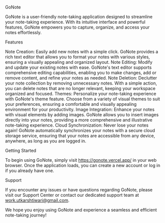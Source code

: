GoNote

GoNote is a user-friendly note-taking application designed to streamline your note-taking experience. With its intuitive interface and powerful features, GoNote empowers you to capture, organize, and access your notes effortlessly.

Features

Note Creation: Easily add new notes with a simple click. GoNote provides a rich text editor that allows you to format your notes with various styles, ensuring a visually appealing and organized layout.
Note Editing: Modify and update your existing notes with ease. GoNote's text editor supports comprehensive editing capabilities, enabling you to make changes, add or remove content, and refine your notes as needed.
Note Deletion: Declutter your note collection by removing unnecessary notes. With a simple action, you can delete notes that are no longer relevant, keeping your workspace organized and focused.
Themes: Personalize your note-taking experience with GoNote's theme feature. Choose from a variety of visual themes to suit your preferences, ensuring a comfortable and visually appealing environment for your productivity.
Image Integration: Enhance your notes with visual elements by adding images. GoNote allows you to insert images directly into your notes, providing a more comprehensive and illustrative note-taking experience.
Cloud Synchronization: Never lose your notes again! GoNote automatically synchronizes your notes with a secure cloud storage service, ensuring that your notes are accessible from any device, anywhere, as long as you are logged in.

Getting Started

To begin using GoNote, simply visit https://gonote.vercel.app/ in your web browser. Once the application loads, you can create a new account or log in if you already have one.

Support

If you encounter any issues or have questions regarding GoNote, please visit our Support Center or contact our dedicated support team at work.utkarshtiwari@gmail.com.

We hope you enjoy using GoNote and experience a seamless and efficient note-taking journey!

